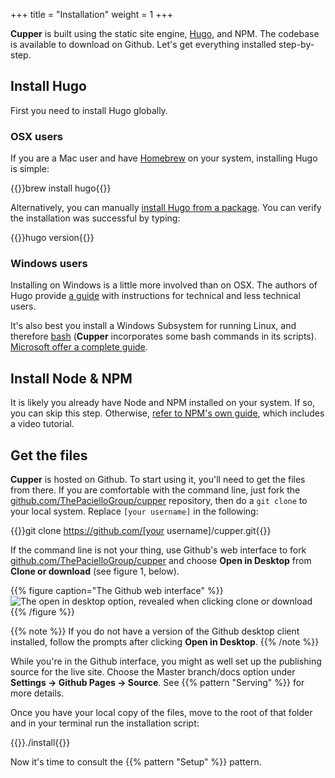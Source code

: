+++
title = "Installation"
weight = 1
+++

**Cupper** is built using the static site engine, [Hugo](https://gohugo.io/), and NPM. The codebase is available to download on Github. Let's get everything installed step-by-step.

## Install Hugo

First you need to install Hugo globally.

### OSX users

If you are a Mac user and have [Homebrew](https://brew.sh/) on your system, installing Hugo is simple:

{{<cmd>}}brew install hugo{{</cmd>}}

Alternatively, you can manually [install Hugo from a package](https://github.com/gohugoio/hugo/releases). You can verify the installation was successful by typing:

{{<cmd>}}hugo version{{</cmd>}}

### Windows users

Installing on Windows is a little more involved than on OSX. The authors of Hugo provide [a guide](https://gohugo.io/tutorials/installing-on-windows/) with instructions for technical and less technical users.

It's also best you install a Windows Subsystem for running Linux, and therefore [bash](https://en.wikipedia.org/wiki/Bash_(Unix_shell)) (**Cupper** incorporates some bash commands in its scripts). [Microsoft offer a complete guide](https://msdn.microsoft.com/en-gb/commandline/wsl/install_guide).

## Install Node & NPM

It is likely you already have Node and NPM installed on your system. If so, you can skip this step. Otherwise, [refer to NPM's own guide](https://docs.npmjs.com/getting-started/installing-node), which includes a video tutorial.

## Get the files

**Cupper** is hosted on Github. To start using it, you'll need to get the files from there. If you are comfortable with the command line, just fork the [github.com/ThePacielloGroup/cupper](https://github.com/ThePacielloGroup/cupper) repository, then do a `git clone` to your local system. Replace `[your username]` in the following:

{{<cmd>}}git clone https://github.com/[your username]/cupper.git{{</cmd>}}

If the command line is not your thing, use Github's web interface to fork  [github.com/ThePacielloGroup/cupper](https://github.com/ThePacielloGroup/cupper) and choose **Open in Desktop** from **Clone or download** (see figure 1, below).

{{% figure caption="The Github web interface" %}}
![The open in desktop option, revealed when clicking clone or download](/images/open_in_desktop.png)
{{% /figure %}}

{{% note %}}
If you do not have a version of the Github desktop client installed, follow the prompts after clicking **Open in Desktop**.
{{% /note %}}

While you're in the Github interface, you might as well set up the publishing source for the live site. Choose the Master branch/docs option under **Settings → Github Pages → Source**. See {{% pattern "Serving" %}} for more details.

Once you have your local copy of the files, move to the root of that folder and in your terminal run the installation script:

{{<cmd>}}./install{{</cmd>}}

Now it's time to consult the {{% pattern "Setup" %}} pattern.

